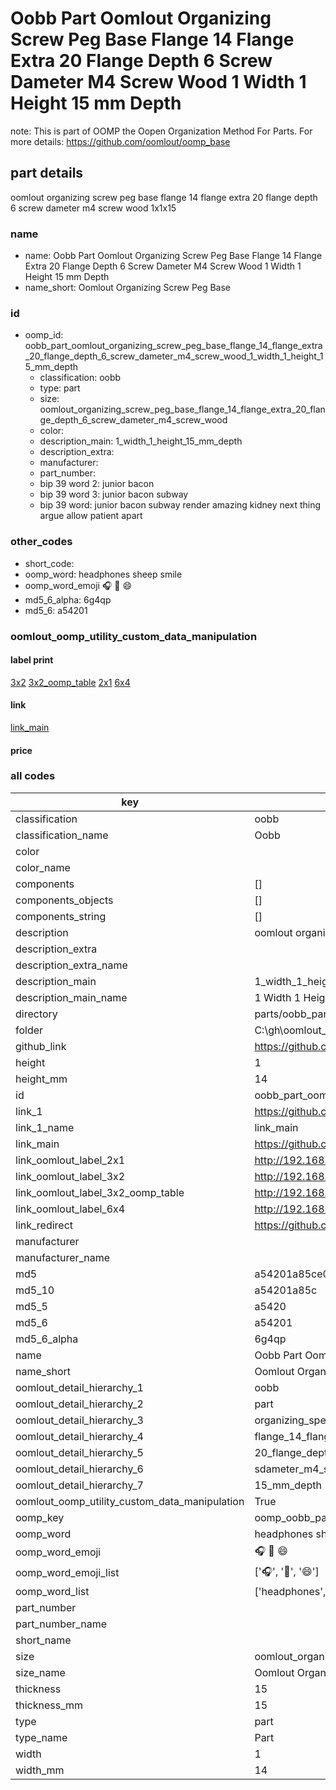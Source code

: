 # Oobb Part Oomlout Organizing Screw Peg Base Flange 14 Flange Extra 20 Flange Depth 6 Screw Dameter M4 Screw Wood 1 Width 1 Height 15 mm Depth  

note: This is part of OOMP the Oopen Organization Method For Parts. For more details: https://github.com/oomlout/oomp_base

##  part details
  



oomlout organizing screw peg base flange 14 flange extra 20 flange depth 6 screw dameter m4 screw wood 1x1x15



### name
* name: Oobb Part Oomlout Organizing Screw Peg Base Flange 14 Flange Extra 20 Flange Depth 6 Screw Dameter M4 Screw Wood 1 Width 1 Height 15 mm Depth
* name_short: Oomlout Organizing Screw Peg Base
### id
* oomp_id: oobb_part_oomlout_organizing_screw_peg_base_flange_14_flange_extra_20_flange_depth_6_screw_dameter_m4_screw_wood_1_width_1_height_15_mm_depth
  * classification: oobb
  * type: part
  * size: oomlout_organizing_screw_peg_base_flange_14_flange_extra_20_flange_depth_6_screw_dameter_m4_screw_wood
  * color: 
  * description_main: 1_width_1_height_15_mm_depth
  * description_extra: 
  * manufacturer: 
  * part_number: 
  * bip 39 word 2: junior bacon
  * bip 39 word 3: junior bacon subway
  * bip 39 word: junior bacon subway render amazing kidney next thing argue allow patient apart

### other_codes
* short_code: 
* oomp_word: headphones sheep smile
* oomp_word_emoji :headphones: :sheep: :smile:
* md5_6_alpha: 6g4qp
* md5_6: a54201






### oomlout_oomp_utility_custom_data_manipulation
#### label print
[3x2](http://192.168.1.245:1112/?label=oomp%206g4qp)
[3x2_oomp_table](http://192.168.1.108:1112/?label=oomp%206g4qp)
[2x1](http://192.168.1.242:1112/?label=oomp%206g4qp)
[6x4](http://192.168.1.55:1112/?label=oomp%206g4qp)    

#### link

[link_main](https://github.com/oomlout/oomlout_oobb_version_4_generated_parts/tree/main/navigation_oomp/oobb/part/oomlout_organizing_screw_peg_base_flange_14_flange_extra_20_flange_depth_6_screw_dameter_m4_screw_wood/1_width_1_height_15_mm_depth/part)                              

#### price







### all codes 
| key | value |  
| --- | --- |  
| classification | oobb |  
| classification_name | Oobb |  
| color |  |  
| color_name |  |  
| components | [] |  
| components_objects | [] |  
| components_string | [] |  
| description | oomlout organizing screw peg base flange 14 flange extra 20 flange depth 6 screw dameter m4 screw wood 1x1x15 |  
| description_extra |  |  
| description_extra_name |  |  
| description_main | 1_width_1_height_15_mm_depth |  
| description_main_name | 1 Width 1 Height 15 mm Depth |  
| directory | parts/oobb_part_oomlout_organizing_screw_peg_base_flange_14_flange_extra_20_flange_depth_6_screw_dameter_m4_screw_wood_1_width_1_height_15_mm_depth |  
| folder | C:\gh\oomlout_oobb_version_4_generated_parts\parts\oobb_part_oomlout_organizing_screw_peg_base_flange_14_flange_extra_20_flange_depth_6_screw_dameter_m4_screw_wood_1_width_1_height_15_mm_depth |  
| github_link | https://github.com/oomlout/oomlout_oomp_part_src/tree/main/parts/oobb_part_oomlout_organizing_screw_peg_base_flange_14_flange_extra_20_flange_depth_6_screw_dameter_m4_screw_wood_1_width_1_height_15_mm_depth |  
| height | 1 |  
| height_mm | 14 |  
| id | oobb_part_oomlout_organizing_screw_peg_base_flange_14_flange_extra_20_flange_depth_6_screw_dameter_m4_screw_wood_1_width_1_height_15_mm_depth |  
| link_1 | https://github.com/oomlout/oomlout_oobb_version_4_generated_parts/tree/main/navigation_oomp/oobb/part/oomlout_organizing_screw_peg_base_flange_14_flange_extra_20_flange_depth_6_screw_dameter_m4_screw_wood/1_width_1_height_15_mm_depth/part |  
| link_1_name | link_main |  
| link_main | https://github.com/oomlout/oomlout_oobb_version_4_generated_parts/tree/main/navigation_oomp/oobb/part/oomlout_organizing_screw_peg_base_flange_14_flange_extra_20_flange_depth_6_screw_dameter_m4_screw_wood/1_width_1_height_15_mm_depth/part |  
| link_oomlout_label_2x1 | http://192.168.1.242:1112/?label=oomp%206g4qp |  
| link_oomlout_label_3x2 | http://192.168.1.245:1112/?label=oomp%206g4qp |  
| link_oomlout_label_3x2_oomp_table | http://192.168.1.108:1112/?label=oomp%206g4qp |  
| link_oomlout_label_6x4 | http://192.168.1.55:1112/?label=oomp%206g4qp |  
| link_redirect | https://github.com/oomlout/oomlout_oobb_version_4_generated_parts/tree/main/parts/oobb_oomlout_organizing_screw_peg_base_flange_14_flange_extra_20_flange_depth_6_screw_dameter_m4_screw_wood_01_01_15 |  
| manufacturer |  |  
| manufacturer_name |  |  
| md5 | a54201a85ce0b2a9e983eb61b04453c9 |  
| md5_10 | a54201a85c |  
| md5_5 | a5420 |  
| md5_6 | a54201 |  
| md5_6_alpha | 6g4qp |  
| name | Oobb Part Oomlout Organizing Screw Peg Base Flange 14 Flange Extra 20 Flange Depth 6 Screw Dameter M4 Screw Wood 1 Width 1 Height 15 mm Depth |  
| name_short | Oomlout Organizing Screw Peg Base |  
| oomlout_detail_hierarchy_1 | oobb |  
| oomlout_detail_hierarchy_2 | part |  
| oomlout_detail_hierarchy_3 | organizing_speg_base |  
| oomlout_detail_hierarchy_4 | flange_14_flange_extra |  
| oomlout_detail_hierarchy_5 | 20_flange_depth_6 |  
| oomlout_detail_hierarchy_6 | sdameter_m4_swood |  
| oomlout_detail_hierarchy_7 | 15_mm_depth |  
| oomlout_oomp_utility_custom_data_manipulation | True |  
| oomp_key | oomp_oobb_part_oomlout_organizing_screw_peg_base_flange_14_flange_extra_20_flange_depth_6_screw_dameter_m4_screw_wood_1_width_1_height_15_mm_depth |  
| oomp_word | headphones sheep smile |  
| oomp_word_emoji | :headphones: :sheep: :smile: |  
| oomp_word_emoji_list | [':headphones:', ':sheep:', ':smile:'] |  
| oomp_word_list | ['headphones', 'sheep', 'smile'] |  
| part_number |  |  
| part_number_name |  |  
| short_name |  |  
| size | oomlout_organizing_screw_peg_base_flange_14_flange_extra_20_flange_depth_6_screw_dameter_m4_screw_wood |  
| size_name | Oomlout Organizing Screw Peg Base Flange 14 Flange Extra 20 Flange Depth 6 Screw Dameter M4 Screw Wood |  
| thickness | 15 |  
| thickness_mm | 15 |  
| type | part |  
| type_name | Part |  
| width | 1 |  
| width_mm | 14 |  
